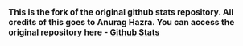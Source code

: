 <h3>This is the fork of the original github stats repository. All credits of this goes to Anurag Hazra. You can access the original repository here - <a href="https://github.com/anuraghazra/github-readme-stats">Github Stats</a></h3>
